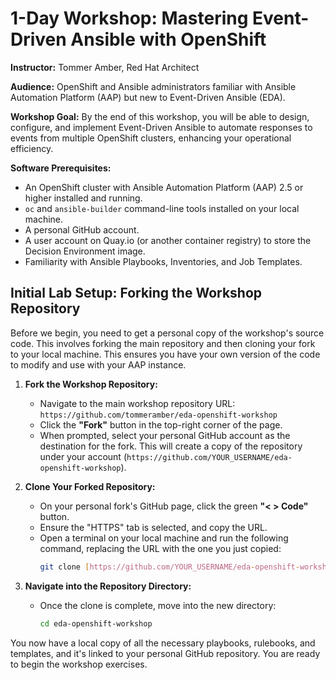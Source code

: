 # 1-Day Workshop: Mastering Event-Driven Ansible with OpenShift

**Instructor:** Tommer Amber, Red Hat Architect

**Audience:** OpenShift and Ansible administrators familiar with Ansible Automation Platform (AAP) but new to Event-Driven Ansible (EDA).

**Workshop Goal:** By the end of this workshop, you will be able to design, configure, and implement Event-Driven Ansible to automate responses to events from multiple OpenShift clusters, enhancing your operational efficiency.

**Software Prerequisites:**

* An OpenShift cluster with Ansible Automation Platform (AAP) 2.5 or higher installed and running.
* `oc` and `ansible-builder` command-line tools installed on your local machine.
* A personal GitHub account.
* A user account on Quay.io (or another container registry) to store the Decision Environment image.
* Familiarity with Ansible Playbooks, Inventories, and Job Templates.

## Initial Lab Setup: Forking the Workshop Repository

Before we begin, you need to get a personal copy of the workshop's source code. This involves forking the main repository and then cloning your fork to your local machine. This ensures you have your own version of the code to modify and use with your AAP instance.

1.  **Fork the Workshop Repository:**
    * Navigate to the main workshop repository URL: `https://github.com/tommeramber/eda-openshift-workshop`
    * Click the **"Fork"** button in the top-right corner of the page.
    * When prompted, select your personal GitHub account as the destination for the fork. This will create a copy of the repository under your account (`https://github.com/YOUR_USERNAME/eda-openshift-workshop`).

2.  **Clone Your Forked Repository:**
    * On your personal fork's GitHub page, click the green **"< > Code"** button.
    * Ensure the "HTTPS" tab is selected, and copy the URL.
    * Open a terminal on your local machine and run the following command, replacing the URL with the one you just copied:
        ```bash
        git clone [https://github.com/YOUR_USERNAME/eda-openshift-workshop.git](https://github.com/YOUR_USERNAME/eda-openshift-workshop.git)
        ```

3.  **Navigate into the Repository Directory:**
    * Once the clone is complete, move into the new directory:
        ```bash
        cd eda-openshift-workshop
        ```

You now have a local copy of all the necessary playbooks, rulebooks, and templates, and it's linked to your personal GitHub repository. You are ready to begin the workshop exercises.
